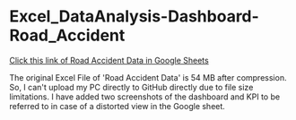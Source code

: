 # Excel_DataAnalysis-Dashboard-Road_Accident

[Click this link of Road Accident Data in Google Sheets](https://docs.google.com/spreadsheets/d/1LtI7HCon89x-ZyU_pC1cfK3dr4AMMvSvgLQ5520v1X8/edit?usp=sharing)

The original Excel File of 'Road Accident Data' is 54 MB after compression. So, I can't upload my PC directly to GitHub directly due to file size limitations.
I have added two screenshots of the dashboard and KPI to be referred to in case of a distorted view in the Google sheet.
